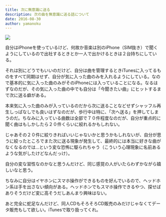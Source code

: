```yaml
---
title: 次に無意識に送る
description: 次の曲を無意識に送る話について
date: 2016-08-30
author: yamanoku
---
```


![](https://i.gyazo.com/a0cac60699eca8a2b3f2c31c474a9d8c.png)

自分はiPhoneを使っているけど、何故か音楽は別のiPhone（SIM抜き）で聞くようにしているので出社するときとか一人で出かけるときは２台持ちにしている。

それは別にどうでもいいのだけど、自分は曲を管理するときiTunesに入ってるものをすべて同期はせず、自分が気に入った曲のみを入れるようにしている。なので基本的に気に入った曲のみがそのiPhoneには入っていることになる。なるはずなのだが、その気に入った曲の中でも自分は「今聞きたい曲」にヒットするまで次に送る癖がある。

本来気に入った曲のみが入っているのだから次に送ることなどせずシャッフル再生しっぱなしでも良いはずなのだが、歩行中は特に、「次へ送る」を押してしまうのだ。ちなみに入っている曲数は全部で７０件程度なのだが、自分が重点的に聞く曲はもしかしたら２０件くらいに絞れるかもしれない。

じゃあその２０件に絞りきればいいじゃないかと思うかもしれないが、自分が思うに絞ったところでまた次に送る現象が発生して、最終的には本当に好きな曲がなくなるのでは…という変な恐怖に駆られちゃう（こういう心理現象に名前あるような気がしたけどなんだっけ）。

自分の変な習性なのかなと思うんだけど、同じ感覚の人がいたらわずかながら嬉しいなと思う。

ちなみに自分はイヤホンにスマホ操作ができるものを好んでいるので、ヘッドホン系は手を出さない傾向がある。ヘッドホンでもスマホ操作できるやつ、探せばありそうだけど変に高そうだしあんまり興味はない。

あと完全に蛇足なんだけど、同人CDもそろそろCD販売のみだけじゃなくてデータ販売もして欲しい。iTunesで取り扱ってくれ。
